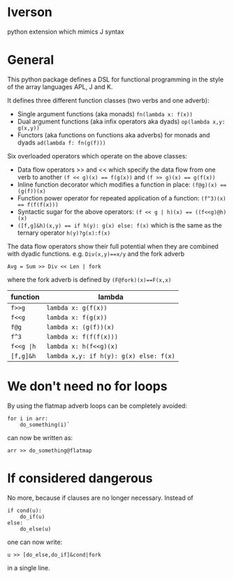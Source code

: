 # Iverson
python extension which mimics J syntax

# General
This python package defines a DSL for functional programming in the style of the array languages APL, J and K. 

It defines three different function classes (two verbs and one adverb):
 - Single argument functions (aka monads) `fn(lambda x: f(x))`
 - Dual argument functions (aka infix operators aka dyads) `op(lambda x,y: g(x,y))`
 - Functors (aka functions on functions aka adverbs) for monads and dyads `ad(lambda f: fn(g(f)))`


Six overloaded operators which operate on the above classes:
 -  Data flow operators >> and << which specify the data flow from one verb to another `(f << g)(x) == f(g(x))` and `(f >> g)(x) == g(f(x))`
 - Inline function decorator which modifies a function in place: `(f@g)(x) == (g(f))(x)` 
 - Function power operator for repeated application of a function: `(f^3)(x) == f(f(f(x)))`
 - Syntactic sugar for the above operators: `(f << g | h)(x) == ((f<<g)@h)(x)`
 - `([f,g]&h)(x,y) == if h(y): g(x) else: f(x)` which is the same as the ternary operator `h(y)?g(x):f(x)`


The data flow operators show their full potential when they are combined with dyadic functions. e.g. `Div(x,y)==x/y` and the fork adverb

`Avg = Sum >> Div << Len | fork`

where the fork adverb is defined by `(F@fork)(x)==F(x,x)`

| function | lambda |
|--|--|
|  `f>>g`|`lambda x: g(f(x))`  |
|`f<<g`|`lambda x: f(g(x))`|
| `f@g` | `lambda x: (g(f))(x)` |
| `f^3` | `lambda x: f(f(f(x)))` |
| `f<<g \|h ` | `lambda x: h(f<<g)(x)` |
| `[f,g]&h` | `lambda x,y: if h(y): g(x) else: f(x)` |

# We don't need no for loops

By using the flatmap adverb loops can be completely avoided:

    for i in arr:
        do_something(i)`
    
can now be written as:

`arr >> do_something@flatmap`

# If considered dangerous

No more, because if clauses are no longer necessary. Instead of

    if cond(u):
        do_if(u)
    else:
        do_else(u)
    
one can now write:
 
`u >> [do_else,do_if]&cond|fork`
    
in a single line. 
 
